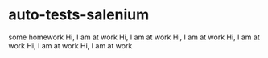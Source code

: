 # auto-tests-salenium
some homework
Hi, I am at work
Hi, I am at work
Hi, I am at work
Hi, I am at work
Hi, I am at work
Hi, I am at work